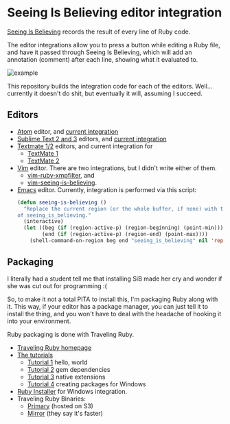 Seeing Is Believing editor integration
======================================

[Seeing Is Believing](https://github.com/JoshCheek/seeing_is_believing)
records the result of every line of Ruby code.

The editor integrations allow you to press a button while editing a Ruby file,
and have it passed through Seeing Is Believing,
which will add an annotation (comment) after each line,
showing what it evaluated to.

![example](https://camo.githubusercontent.com/28417dbca9d0a47b64c10be40d2e2fe0e55ff4df/68747470733a2f2f73332e616d617a6f6e6177732e636f6d2f6a6f73682e636865656b2f696d616765732f736372617463682f7369622d6578616d706c65312e676966)

This repository builds the integration code for each of the editors.
Well... currently it doesn't do shit, but eventually it will,
assuming I succeed.

Editors
-------

* [Atom](https://atom.io/) editor, and [current integration](https://github.com/JoshCheek/atom-seeing-is-believing)
* [Sublime Text 2 and 3](http://www.sublimetext.com/) editors, and [current integration](https://github.com/JoshCheek/sublime-text-2-and-3-seeing-is-believing)
* [Textmate 1/2](http://macromates.com/) editors, and current integration for
  * [TextMate 1](https://github.com/JoshCheek/text_mate_1-seeing-is_believing)
  * [TextMate 2](https://github.com/JoshCheek/text_mate_2-seeing-is_believing)
* [Vim](http://www.vim.org/) editor. There are two integrations, but I didn't write either of them.
  * [vim-ruby-xmpfilter](https://github.com/t9md/vim-ruby-xmpfilter), and
  * [vim-seeing-is-believing](https://github.com/hwartig/vim-seeing-is-believing).
* [Emacs](https://www.gnu.org/software/emacs/) editor. Currently, integration is performed via this script:
  ```lisp
  (defun seeing-is-believing ()
    "Replace the current region (or the whole buffer, if none) with the output
  of seeing_is_believing."
    (interactive)
    (let ((beg (if (region-active-p) (region-beginning) (point-min)))
          (end (if (region-active-p) (region-end) (point-max))))
      (shell-command-on-region beg end "seeing_is_believing" nil 'replace)))
  ```

Packaging
---------

I literally had a student tell me that installing SiB made her cry and wonder if she was cut out for programming :(

So, to make it not a total PITA to install this, I'm packaging Ruby along with it.
This way, if your editor has a package manager, you can just tell it to install the thing,
and you won't have to deal with the headache of hooking it into your environment.

Ruby packaging is done with Traveling Ruby.

* [Traveling Ruby homepage](https://phusion.github.io/traveling-ruby/)
* [The tutorials](https://github.com/phusion/traveling-ruby#getting-started)
  * [Tutorial 1](https://github.com/phusion/traveling-ruby/blob/master/TUTORIAL-1.md) hello, world
  * [Tutorial 2](https://github.com/phusion/traveling-ruby/blob/master/TUTORIAL-2.md) gem dependencies
  * [Tutorial 3](https://github.com/phusion/traveling-ruby/blob/master/TUTORIAL-3.md) native extensions
  * [Tutorial 4](https://github.com/phusion/traveling-ruby/blob/master/TUTORIAL-4.md) creating packages for Windows
* [Ruby Installer](http://rubyinstaller.org/) for Windows integration.
* Traveling Ruby Binaries:
  * [Primary](http://traveling-ruby.s3-us-west-2.amazonaws.com/list.html) (hosted on S3)
  * [Mirror](http://d6r77u77i8pq3.cloudfront.net/) (they say it's faster)
